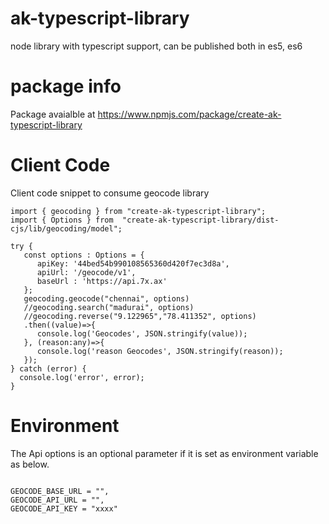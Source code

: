 # ak-typescript-library
node library with typescript support, can be published both in es5, es6

# package info
Package avaialble at https://www.npmjs.com/package/create-ak-typescript-library

# Client Code
Client code  snippet to consume geocode library
```
import { geocoding } from "create-ak-typescript-library";
import { Options } from  "create-ak-typescript-library/dist-cjs/lib/geocoding/model";

try {
   const options : Options = {
      apiKey: '44bed54b990108565360d420f7ec3d8a',
      apiUrl: '/geocode/v1',
      baseUrl : 'https://api.7x.ax'
   };
   geocoding.geocode("chennai", options)
   //geocoding.search("madurai", options)
   //geocoding.reverse("9.122965","78.411352", options)
   .then((value)=>{
      console.log('Geocodes', JSON.stringify(value));
   }, (reason:any)=>{
      console.log('reason Geocodes', JSON.stringify(reason));
   });
} catch (error) {
  console.log('error', error);
}
```
# Environment 
The Api options is an optional parameter if it  is set as environment variable  as below.
```

GEOCODE_BASE_URL = "", 
GEOCODE_API_URL = "",
GEOCODE_API_KEY = "xxxx"

```
